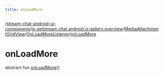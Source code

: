```yaml
---
title: onLoadMore
---
```

/[stream-chat-android-ui-components](../../../index.md)/[io.getstream.chat.android.ui.gallery.overview](../../index.md)/[MediaAttachmentGridView](../index.md)/[OnLoadMoreListener](index.md)/[onLoadMore](onLoadMore.md)  
  
  
  
# onLoadMore  
abstract fun [onLoadMore](onLoadMore.md)()
